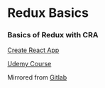 # Redux Basics

### Basics of Redux with CRA

[Create React App](https://github.com/facebook/create-react-app) 

[Udemy Course](https://www.udemy.com/course/react-the-complete-guide-incl-redux/)

Mirrored from [Gitlab](https://gitlab.davidmesser.io/davidmesser/redux-basics)